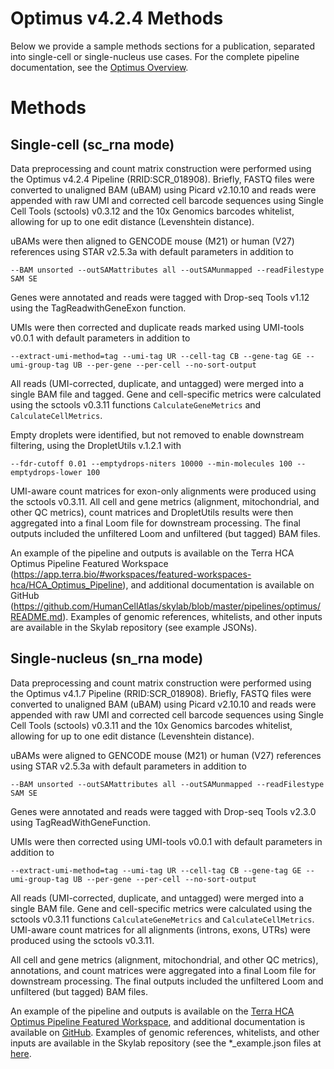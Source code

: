 # Optimus v4.2.4 Methods

Below we provide a sample methods sections for a publication, separated into single-cell or single-nucleus use cases. For the complete pipeline documentation, see the [Optimus Overview](./README.md).

# Methods

## Single-cell (sc_rna mode)
Data preprocessing and count matrix construction were performed using the Optimus v4.2.4 Pipeline (RRID:SCR_018908). Briefly, FASTQ files were converted to unaligned BAM (uBAM) using Picard v2.10.10 and reads were appended with raw UMI and corrected cell barcode sequences using Single Cell Tools (sctools) v0.3.12 and the 10x Genomics barcodes whitelist, allowing for up to one edit distance (Levenshtein distance).

uBAMs were then aligned to GENCODE mouse (M21) or human (V27) references using STAR v2.5.3a with default parameters in addition to

```
--BAM unsorted --outSAMattributes all --outSAMunmapped --readFilestype SAM SE
```

Genes were annotated and reads were tagged with Drop-seq Tools v1.12 using the TagReadwithGeneExon function.

UMIs were then corrected and duplicate reads marked using UMI-tools v0.0.1 with default parameters in addition to

```
--extract-umi-method=tag --umi-tag UR --cell-tag CB --gene-tag GE --umi-group-tag UB --per-gene --per-cell --no-sort-output
```

All reads (UMI-corrected, duplicate, and untagged) were merged into a single BAM file and tagged. Gene and cell-specific metrics were calculated using the sctools v0.3.11 functions `CalculateGeneMetrics` and `CalculateCellMetrics`.

Empty droplets were identified, but not removed to enable downstream filtering, using the DropletUtils v.1.2.1 with

```
--fdr-cutoff 0.01 --emptydrops-niters 10000 --min-molecules 100 --emptydrops-lower 100
```

UMI-aware count matrices for exon-only alignments were produced using the sctools v0.3.11.
All cell and gene metrics (alignment, mitochondrial, and other QC metrics), count matrices and DropletUtils results were then aggregated into a final Loom file for downstream processing. The final outputs included the unfiltered Loom and unfiltered (but tagged) BAM files.

An example of the pipeline and outputs is available on the Terra HCA Optimus Pipeline Featured Workspace (https://app.terra.bio/#workspaces/featured-workspaces-hca/HCA_Optimus_Pipeline), and additional documentation is available on GitHub (https://github.com/HumanCellAtlas/skylab/blob/master/pipelines/optimus/README.md). Examples of genomic references, whitelists, and other inputs are available in the Skylab repository (see example JSONs).

## Single-nucleus (sn_rna mode)

Data preprocessing and count matrix construction were performed using the Optimus v4.1.7 Pipeline (RRID:SCR_018908). Briefly, FASTQ files were converted to unaligned BAM (uBAM) using Picard v2.10.10 and reads were appended with raw UMI and corrected cell barcode sequences using Single Cell Tools (sctools) v0.3.11 and the 10x Genomics barcodes whitelist, allowing for up to one edit distance (Levenshtein distance).

uBAMs were aligned to GENCODE mouse (M21) or human (V27) references using STAR v2.5.3a with default parameters in addition to

```
--BAM unsorted --outSAMattributes all --outSAMunmapped --readFilestype SAM SE
```

Genes were annotated and reads were tagged with Drop-seq Tools v2.3.0 using TagReadWithGeneFunction.

UMIs were then corrected using UMI-tools v0.0.1 with default parameters in addition to

```
--extract-umi-method=tag --umi-tag UR --cell-tag CB --gene-tag GE --umi-group-tag UB --per-gene --per-cell --no-sort-output
```

All reads (UMI-corrected, duplicate, and untagged) were merged into a single BAM file. Gene and cell-specific metrics were calculated using the sctools v0.3.11 functions `CalculateGeneMetrics` and `CalculateCellMetrics`. UMI-aware count matrices for all alignments (introns, exons, UTRs) were produced using the sctools v0.3.11.

All cell and gene metrics (alignment, mitochondrial, and other QC metrics), annotations, and count matrices were aggregated into a final Loom file for downstream processing. The final outputs included the unfiltered Loom and unfiltered (but tagged) BAM files.

An example of the pipeline and outputs is available on the [Terra HCA Optimus Pipeline Featured Workspace](https://app.terra.bio/#workspaces/featured-workspaces-hca/HCA_Optimus_Pipeline), and additional documentation is available on [GitHub](https://github.com/HumanCellAtlas/skylab/blob/master/pipelines/optimus/README.md). Examples of genomic references, whitelists, and other inputs are available in the Skylab repository (see the *_example.json files at [here](https://github.com/HumanCellAtlas/skylab/tree/master/pipelines/optimus).
